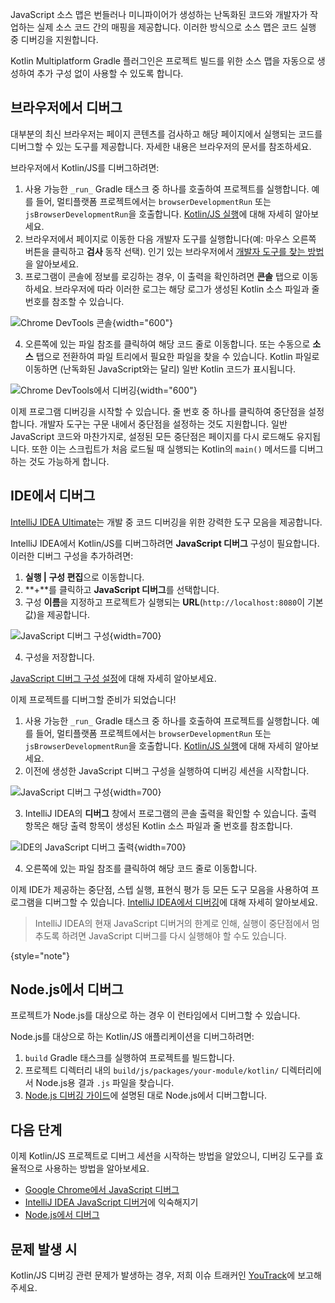 [//]: # (title: Kotlin/JS 코드 디버그)

JavaScript 소스 맵은 번들러나 미니파이어가 생성하는 난독화된 코드와 개발자가 작업하는 실제 소스 코드 간의 매핑을 제공합니다. 이러한 방식으로 소스 맵은 코드 실행 중 디버깅을 지원합니다.

Kotlin Multiplatform Gradle 플러그인은 프로젝트 빌드를 위한 소스 맵을 자동으로 생성하여 추가 구성 없이 사용할 수 있도록 합니다.

## 브라우저에서 디버그

대부분의 최신 브라우저는 페이지 콘텐츠를 검사하고 해당 페이지에서 실행되는 코드를 디버그할 수 있는 도구를 제공합니다. 자세한 내용은 브라우저의 문서를 참조하세요.

브라우저에서 Kotlin/JS를 디버그하려면:

1.  사용 가능한 `_run_` Gradle 태스크 중 하나를 호출하여 프로젝트를 실행합니다. 예를 들어, 멀티플랫폼 프로젝트에서는 `browserDevelopmentRun` 또는 `jsBrowserDevelopmentRun`을 호출합니다.
    [Kotlin/JS 실행](running-kotlin-js.md#run-the-browser-target)에 대해 자세히 알아보세요.
2.  브라우저에서 페이지로 이동한 다음 개발자 도구를 실행합니다(예: 마우스 오른쪽 버튼을 클릭하고 **검사** 동작 선택). 인기 있는 브라우저에서 [개발자 도구를 찾는 방법](https://balsamiq.com/support/faqs/browserconsole/)을 알아보세요.
3.  프로그램이 콘솔에 정보를 로깅하는 경우, 이 출력을 확인하려면 **콘솔** 탭으로 이동하세요.
    브라우저에 따라 이러한 로그는 해당 로그가 생성된 Kotlin 소스 파일과 줄 번호를 참조할 수 있습니다.

![Chrome DevTools 콘솔](devtools-console.png){width="600"}

4.  오른쪽에 있는 파일 참조를 클릭하여 해당 코드 줄로 이동합니다.
    또는 수동으로 **소스** 탭으로 전환하여 파일 트리에서 필요한 파일을 찾을 수 있습니다. Kotlin 파일로 이동하면 (난독화된 JavaScript와는 달리) 일반 Kotlin 코드가 표시됩니다.

![Chrome DevTools에서 디버깅](devtools-sources.png){width="600"}

이제 프로그램 디버깅을 시작할 수 있습니다. 줄 번호 중 하나를 클릭하여 중단점을 설정합니다.
개발자 도구는 구문 내에서 중단점을 설정하는 것도 지원합니다. 일반 JavaScript 코드와 마찬가지로, 설정된 모든 중단점은 페이지를 다시 로드해도 유지됩니다. 또한 이는 스크립트가 처음 로드될 때 실행되는 Kotlin의 `main()` 메서드를 디버그하는 것도 가능하게 합니다.

## IDE에서 디버그

[IntelliJ IDEA Ultimate](https://www.jetbrains.com/idea/)는 개발 중 코드 디버깅을 위한 강력한 도구 모음을 제공합니다.

IntelliJ IDEA에서 Kotlin/JS를 디버그하려면 **JavaScript 디버그** 구성이 필요합니다. 이러한 디버그 구성을 추가하려면:

1.  **실행 | 구성 편집**으로 이동합니다.
2.  **+**를 클릭하고 **JavaScript 디버그**를 선택합니다.
3.  구성 **이름**을 지정하고 프로젝트가 실행되는 **URL**(`http://localhost:8080`이 기본값)을 제공합니다.

![JavaScript 디버그 구성](debug-config.png){width=700}

4.  구성을 저장합니다.

[JavaScript 디버그 구성 설정](https://www.jetbrains.com/help/idea/configuring-javascript-debugger.html)에 대해 자세히 알아보세요.

이제 프로젝트를 디버그할 준비가 되었습니다!

1.  사용 가능한 `_run_` Gradle 태스크 중 하나를 호출하여 프로젝트를 실행합니다. 예를 들어, 멀티플랫폼 프로젝트에서는 `browserDevelopmentRun` 또는 `jsBrowserDevelopmentRun`을 호출합니다.
    [Kotlin/JS 실행](running-kotlin-js.md#run-the-browser-target)에 대해 자세히 알아보세요.
2.  이전에 생성한 JavaScript 디버그 구성을 실행하여 디버깅 세션을 시작합니다.

![JavaScript 디버그 구성](debug-config-run.png){width=700}

3.  IntelliJ IDEA의 **디버그** 창에서 프로그램의 콘솔 출력을 확인할 수 있습니다. 출력 항목은 해당 출력 항목이 생성된 Kotlin 소스 파일과 줄 번호를 참조합니다.

![IDE의 JavaScript 디버그 출력](ide-console-output.png){width=700}

4.  오른쪽에 있는 파일 참조를 클릭하여 해당 코드 줄로 이동합니다.

이제 IDE가 제공하는 중단점, 스텝 실행, 표현식 평가 등 모든 도구 모음을 사용하여 프로그램을 디버그할 수 있습니다. [IntelliJ IDEA에서 디버깅](https://www.jetbrains.com/help/idea/debugging-javascript-in-chrome.html)에 대해 자세히 알아보세요.

> IntelliJ IDEA의 현재 JavaScript 디버거의 한계로 인해, 실행이 중단점에서 멈추도록 하려면 JavaScript 디버그를 다시 실행해야 할 수도 있습니다.
>
{style="note"}

## Node.js에서 디버그

프로젝트가 Node.js를 대상으로 하는 경우 이 런타임에서 디버그할 수 있습니다.

Node.js를 대상으로 하는 Kotlin/JS 애플리케이션을 디버그하려면:

1.  `build` Gradle 태스크를 실행하여 프로젝트를 빌드합니다.
2.  프로젝트 디렉터리 내의 `build/js/packages/your-module/kotlin/` 디렉터리에서 Node.js용 결과 `.js` 파일을 찾습니다.
3.  [Node.js 디버깅 가이드](https://nodejs.org/en/docs/guides/debugging-getting-started/#jetbrains-webstorm-2017-1-and-other-jetbrains-ides)에 설명된 대로 Node.js에서 디버그합니다.

## 다음 단계

이제 Kotlin/JS 프로젝트로 디버그 세션을 시작하는 방법을 알았으니, 디버깅 도구를 효율적으로 사용하는 방법을 알아보세요.

*   [Google Chrome에서 JavaScript 디버그](https://developer.chrome.com/docs/devtools/javascript/)
*   [IntelliJ IDEA JavaScript 디버거](https://www.jetbrains.com/help/idea/debugging-javascript-in-chrome.html)에 익숙해지기
*   [Node.js에서 디버그](https://nodejs.org/en/docs/guides/debugging-getting-started/)

## 문제 발생 시

Kotlin/JS 디버깅 관련 문제가 발생하는 경우, 저희 이슈 트래커인 [YouTrack](https://kotl.in/issue)에 보고해주세요.